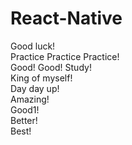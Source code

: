 # React-Native      
Good luck!  
Practice Practice Practice!    
Good! Good! Study!   
King of myself!   
Day day up!    
Amazing!  
Good1!  
Better!  
Best!

